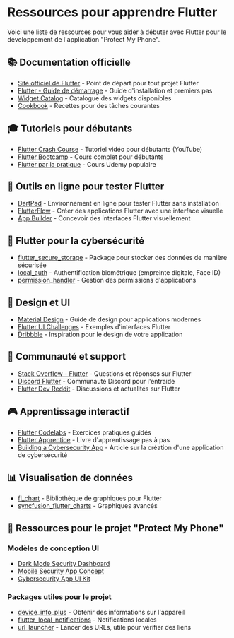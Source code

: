 # Ressources pour apprendre Flutter

Voici une liste de ressources pour vous aider à débuter avec Flutter pour le développement de l'application "Protect My Phone".

## 📚 Documentation officielle

- [Site officiel de Flutter](https://flutter.dev/) - Point de départ pour tout projet Flutter
- [Flutter - Guide de démarrage](https://flutter.dev/docs/get-started) - Guide d'installation et premiers pas
- [Widget Catalog](https://flutter.dev/docs/development/ui/widgets) - Catalogue des widgets disponibles
- [Cookbook](https://flutter.dev/docs/cookbook) - Recettes pour des tâches courantes

## 🎓 Tutoriels pour débutants

- [Flutter Crash Course](https://www.youtube.com/watch?v=1gDhl4leEzA) - Tutoriel vidéo pour débutants (YouTube)
- [Flutter Bootcamp](https://www.appbrewery.co/p/flutter-development-bootcamp-with-dart) - Cours complet pour débutants
- [Flutter par la pratique](https://www.udemy.com/course/learn-flutter-dart-to-build-ios-android-apps/) - Cours Udemy populaire

## 🧪 Outils en ligne pour tester Flutter

- [DartPad](https://dartpad.dev) - Environnement en ligne pour tester Flutter sans installation
- [FlutterFlow](https://flutterflow.io/) - Créer des applications Flutter avec une interface visuelle
- [App Builder](https://flutterstudio.app/) - Concevoir des interfaces Flutter visuellement

## 📱 Flutter pour la cybersécurité

- [flutter_secure_storage](https://pub.dev/packages/flutter_secure_storage) - Package pour stocker des données de manière sécurisée
- [local_auth](https://pub.dev/packages/local_auth) - Authentification biométrique (empreinte digitale, Face ID)
- [permission_handler](https://pub.dev/packages/permission_handler) - Gestion des permissions d'applications

## 🎨 Design et UI

- [Material Design](https://material.io/design) - Guide de design pour applications modernes
- [Flutter UI Challenges](https://github.com/lohanidamodar/flutter_ui_challenges) - Exemples d'interfaces Flutter
- [Dribbble](https://dribbble.com/tags/flutter) - Inspiration pour le design de votre application

## 💬 Communauté et support

- [Stack Overflow - Flutter](https://stackoverflow.com/questions/tagged/flutter) - Questions et réponses sur Flutter
- [Discord Flutter](https://discord.gg/flutter) - Communauté Discord pour l'entraide
- [Flutter Dev Reddit](https://www.reddit.com/r/FlutterDev/) - Discussions et actualités sur Flutter

## 🎮 Apprentissage interactif

- [Flutter Codelabs](https://flutter.dev/docs/codelabs) - Exercices pratiques guidés
- [Flutter Apprentice](https://www.raywenderlich.com/books/flutter-apprentice) - Livre d'apprentissage pas à pas
- [Building a Cybersecurity App](https://medium.com/flutter-community/build-a-cybersecurity-app-with-flutter-7531ec4eb476) - Article sur la création d'une application de cybersécurité

## 📊 Visualisation de données

- [fl_chart](https://pub.dev/packages/fl_chart) - Bibliothèque de graphiques pour Flutter
- [syncfusion_flutter_charts](https://pub.dev/packages/syncfusion_flutter_charts) - Graphiques avancés

## 📎 Ressources pour le projet "Protect My Phone"

### Modèles de conception UI

- [Dark Mode Security Dashboard](https://dribbble.com/shots/14773845-Cyber-Security-Dashboard-Dark-Theme)
- [Mobile Security App Concept](https://dribbble.com/shots/14038188-Mobile-Security-App-Concept)
- [Cybersecurity App UI Kit](https://ui8.net/products/cybersecurity-app-ui-kit)

### Packages utiles pour le projet

- [device_info_plus](https://pub.dev/packages/device_info_plus) - Obtenir des informations sur l'appareil
- [flutter_local_notifications](https://pub.dev/packages/flutter_local_notifications) - Notifications locales
- [url_launcher](https://pub.dev/packages/url_launcher) - Lancer des URLs, utile pour vérifier des liens